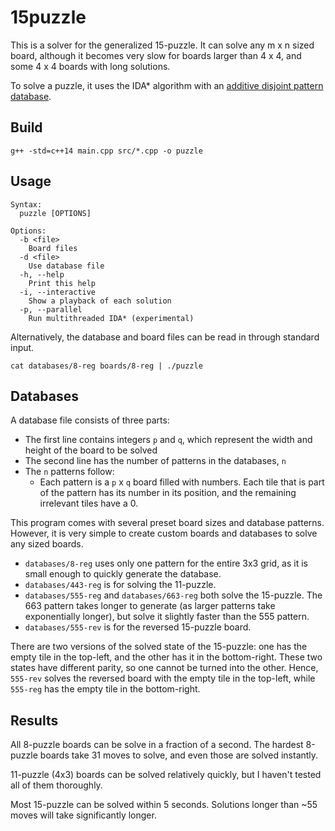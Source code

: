 # 15puzzle

This is a solver for the generalized 15-puzzle. It can solve any m x n sized board, although it becomes very slow for boards larger than 4 x 4, and some 4 x 4 boards with long solutions.

To solve a puzzle, it uses the IDA\* algorithm with an [additive disjoint pattern database](https://www.sciencedirect.com/science/article/pii/S0004370201000923).

## Build

```
g++ -std=c++14 main.cpp src/*.cpp -o puzzle
```

## Usage

```
Syntax:
  puzzle [OPTIONS]

Options:
  -b <file>
    Board files
  -d <file>
    Use database file
  -h, --help
    Print this help
  -i, --interactive
    Show a playback of each solution
  -p, --parallel
    Run multithreaded IDA* (experimental)
```

Alternatively, the database and board files can be read in through standard input.

```
cat databases/8-reg boards/8-reg | ./puzzle
```

## Databases

A database file consists of three parts:

- The first line contains integers `p` and `q`, which represent the width and height of the board to be solved
- The second line has the number of patterns in the databases, `n`
- The `n` patterns follow:
  - Each pattern is a `p` x `q` board filled with numbers. Each tile that is part of the pattern has its number in its position, and the remaining irrelevant tiles have a 0.

This program comes with several preset board sizes and database patterns. However, it is very simple to create custom boards and databases to solve any sized boards.

- `databases/8-reg` uses only one pattern for the entire 3x3 grid, as it is small enough to quickly generate the database.
- `databases/443-reg` is for solving the 11-puzzle.
- `databases/555-reg` and `databases/663-reg` both solve the 15-puzzle. The 663 pattern takes longer to generate (as larger patterns take exponentially longer), but solve it slightly faster than the 555 pattern.
- `databases/555-rev` is for the reversed 15-puzzle board.

There are two versions of the solved state of the 15-puzzle: one has the empty tile in the top-left, and the other has it in the bottom-right. These two states have different parity, so one cannot be turned into the other. Hence, `555-rev` solves the reversed board with the empty tile in the top-left, while `555-reg` has the empty tile in the bottom-right.

## Results

All 8-puzzle boards can be solve in a fraction of a second. The hardest 8-puzzle boards take 31 moves to solve, and even those are solved instantly.

11-puzzle (4x3) boards can be solved relatively quickly, but I haven't tested all of them thoroughly.

Most 15-puzzle can be solved within 5 seconds. Solutions longer than ~55 moves will take significantly longer.
